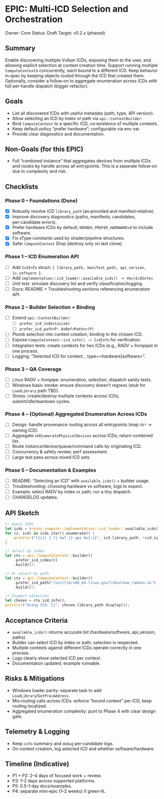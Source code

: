 # EPIC: Multi‑ICD Selection and Orchestration

Owner: Core
Status: Draft
Target: v0.2.x (phased)

## Summary
Enable discovering multiple Vulkan ICDs, exposing them to the user, and allowing explicit selection at context creation time. Support running multiple `ComputeContext`s concurrently, each bound to a different ICD. Keep behavior in‑spec by keeping objects routed through the ICD that created them. Optionally, consider a follow‑on to aggregate enumeration across ICDs with full per‑handle dispatch (bigger refactor).

## Goals
- List all discovered ICDs with useful metadata (path, type, API version).
- Allow selecting an ICD by index or path via `api::ContextBuilder`.
- Bind `ComputeContext` to a specific ICD; co‑existence of multiple contexts.
- Keep default policy “prefer hardware”; configurable via env var.
- Provide clear diagnostics and documentation.

## Non‑Goals (for this EPIC)
- Full “combined instance” that aggregates devices from multiple ICDs and routes by handle across all entrypoints. This is a separate follow‑on due to complexity and risk.

## Checklists

### Phase 0 – Foundations (Done)
- [x] Robustly resolve ICD `library_path` (as‑provided and manifest‑relative).
- [x] Improve discovery diagnostics (paths, manifests, candidates, per‑candidate errors).
- [x] Prefer hardware ICDs by default; `KRONOS_PREFER_HARDWARE=0` to include software.
- [x] Fix sType constants used by shader/pipeline structures.
- [x] Safer `ComputeContext` Drop (destroy only on last clone).

### Phase 1 – ICD Enumeration API
- [ ] Add `IcdInfo` struct: `{ library_path, manifest_path, api_version, is_software }`.
- [ ] Add `implementation::icd_loader::available_icds() -> Vec<IcdInfo>`.
- [ ] Unit test: simulate discovery list and verify classification/logging.
- [ ] Docs: README + Troubleshooting sections referencing enumeration API.

### Phase 2 – Builder Selection + Binding
- [ ] Extend `api::ContextBuilder`:
  - [ ] `prefer_icd_index(usize)`
  - [ ] `prefer_icd_path<P: AsRef<Path>>(P)`
- [ ] Plumb selection into context creation, binding to the chosen ICD.
- [ ] Expose `ComputeContext::icd_info() -> IcdInfo` for verification.
- [ ] Integration tests: create contexts for two ICDs (e.g., RADV + llvmpipe) in one process.
- [ ] Logging: “Selected ICD for context: <path>, type=<hardware|software>”.

### Phase 3 – QA Coverage
- [ ] Linux RADV + llvmpipe: enumeration, selection, dispatch sanity tests.
- [ ] Windows basic smoke: ensure discovery doesn’t regress (stub for `LoadLibrary` path TBD).
- [ ] Stress: create/destroy multiple contexts across ICDs; submit/idle/teardown cycles.

### Phase 4 – (Optional) Aggregated Enumeration Across ICDs
- [ ] Design: handle provenance routing across all entrypoints (map `Vk*` → owning ICD).
- [ ] Aggregate `vkEnumeratePhysicalDevices` across ICDs; return combined list.
- [ ] Route instance/device/queue/command calls by originating ICD.
- [ ] Concurrency & safety review; perf assessment.
- [ ] Large test pass across mixed ICD sets.

### Phase 5 – Documentation & Examples
- [ ] README: “Selecting an ICD” with `available_icds()` + builder usage.
- [ ] Troubleshooting: choosing hardware vs software, logs to expect.
- [ ] Example: select RADV by index or path; run a tiny dispatch.
- [ ] CHANGELOG updates.

## API Sketch

```rust
// Query ICDs
let icds = kronos_compute::implementation::icd_loader::available_icds();
for (i, icd) in icds.iter().enumerate() {
    println!("[{i}] {:?} hw? {} api 0x{:x}", icd.library_path, !icd.is_software, icd.api_version);
}

// Select by index
let ctx = api::ComputeContext::builder()
    .prefer_icd_index(0)
    .build()?;

// Or select by path
let ctx = api::ComputeContext::builder()
    .prefer_icd_path("/usr/lib/x86_64-linux-gnu/libvulkan_radeon.so")
    .build()?;

// Inspect selection
let chosen = ctx.icd_info();
println!("Using ICD: {}", chosen.library_path.display());
```

## Acceptance Criteria
- `available_icds()` returns accurate list (hardware/software, api_version, paths).
- Builder can select ICD by index or path; selection is respected.
- Multiple contexts against different ICDs operate correctly in one process.
- Logs clearly show selected ICD per context.
- Documentation updated; example runnable.

## Risks & Mitigations
- Windows loader parity: separate task to add `LoadLibrary`/`GetProcAddress`.
- Mis‑routing calls across ICDs: enforce “bound context” per ICD, keep routing localized.
- Aggregated enumeration complexity: punt to Phase 4 with clear design gate.

## Telemetry & Logging
- Keep `info` summary and `debug` per‑candidate logs.
- On context creation, log selected ICD and whether software/hardware.

## Timeline (Indicative)
- P1 + P2: 2–4 days of focused work + review.
- P3: 1–2 days across supported platforms.
- P5: 0.5–1 day docs/examples.
- P4: separate mini‑epic (1–2 weeks) if green‑lit.

